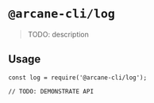 # `@arcane-cli/log`

> TODO: description

## Usage

```
const log = require('@arcane-cli/log');

// TODO: DEMONSTRATE API
```
